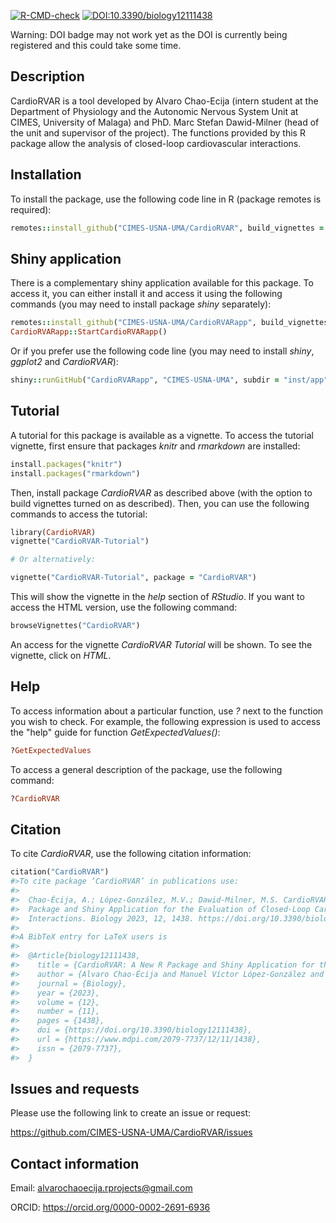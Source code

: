   <!-- badges: start -->
  [![R-CMD-check](https://github.com/CIMES-USNA-UMA/CardioRVAR/actions/workflows/R-CMD-check.yaml/badge.svg)](https://github.com/CIMES-USNA-UMA/CardioRVAR/actions/workflows/R-CMD-check.yaml)
  [![DOI:10.3390/biology12111438](https://img.shields.io/badge/DOI-10.3390/biology12111438-7592ca.svg)](https://doi.org/10.3390/biology12111438)
  <!-- badges: end -->

Warning: DOI badge may not work yet as the DOI is currently being registered and this could take some time.

## Description

CardioRVAR is a tool developed by Alvaro Chao-Ecija (intern student at the 
Department of Physiology and the Autonomic Nervous System Unit at CIMES, University of
Malaga) and PhD. Marc Stefan Dawid-Milner (head of the unit and supervisor of the project). 
The functions provided by this R package allow the analysis of closed-loop 
cardiovascular interactions.

## Installation

To install the package, use the following code line in R (package remotes is required):

```ruby
remotes::install_github("CIMES-USNA-UMA/CardioRVAR", build_vignettes = TRUE)
```

## Shiny application

There is a complementary shiny application available for this package. To access it, you can either install
it and access it using the following commands (you may need to install package *shiny* separately):

```ruby
remotes::install_github("CIMES-USNA-UMA/CardioRVARapp", build_vignettes = TRUE)
CardioRVARapp::StartCardioRVARapp()
```

Or if you prefer use the following code line (you may need to install *shiny*, *ggplot2* and *CardioRVAR*):

```ruby
shiny::runGitHub("CardioRVARapp", "CIMES-USNA-UMA", subdir = "inst/app", launch.browser = TRUE)
```

## Tutorial

A tutorial for this package is available as a vignette. To access the tutorial vignette,
first ensure that packages *knitr* and *rmarkdown* are installed:

```ruby
install.packages("knitr")
install.packages("rmarkdown")
```

Then, install package *CardioRVAR* as described above (with the option to build vignettes turned on as
described). Then, you can use the following commands to access the tutorial:

```ruby
library(CardioRVAR)
vignette("CardioRVAR-Tutorial")

# Or alternatively:

vignette("CardioRVAR-Tutorial", package = "CardioRVAR")
```
This will show the vignette in the *help* section of *RStudio*. If you want to access
the HTML version, use the following command:

```ruby
browseVignettes("CardioRVAR")
```

An access for the vignette *CardioRVAR Tutorial* will be shown. To see the vignette, click on *HTML*.

## Help

To access information about a particular function, use *?* next to the function you wish to
check. For example, the following expression is used to access the "help" guide for function
*GetExpectedValues()*:

```ruby
?GetExpectedValues
```
To access a general description of the package, use the following command:

```ruby
?CardioRVAR
```

## Citation

To cite *CardioRVAR*, use the following citation information:

```ruby
citation("CardioRVAR")
#>To cite package ‘CardioRVAR’ in publications use:
#>
#>  Chao-Écija, A.; López-González, M.V.; Dawid-Milner, M.S. CardioRVAR: A New R
#>  Package and Shiny Application for the Evaluation of Closed-Loop Cardiovascular
#>  Interactions. Biology 2023, 12, 1438. https://doi.org/10.3390/biology12111438
#>
#>A BibTeX entry for LaTeX users is
#>
#>  @Article{biology12111438,
#>    title = {CardioRVAR: A New R Package and Shiny Application for the Evaluation of Closed-Loop Cardiovascular Interactions},
#>    author = {Alvaro Chao-Écija and Manuel Víctor López-González and Marc Stefan Dawid-Milner},
#>    journal = {Biology},
#>    year = {2023},
#>    volume = {12},
#>    number = {11},
#>    pages = {1438},
#>    doi = {https://doi.org/10.3390/biology12111438},
#>    url = {https://www.mdpi.com/2079-7737/12/11/1438},
#>    issn = {2079-7737},
#>  }
```

## Issues and requests

Please use the following link to create an issue or request:

https://github.com/CIMES-USNA-UMA/CardioRVAR/issues

## Contact information

Email: alvarochaoecija.rprojects@gmail.com

ORCID: https://orcid.org/0000-0002-2691-6936




